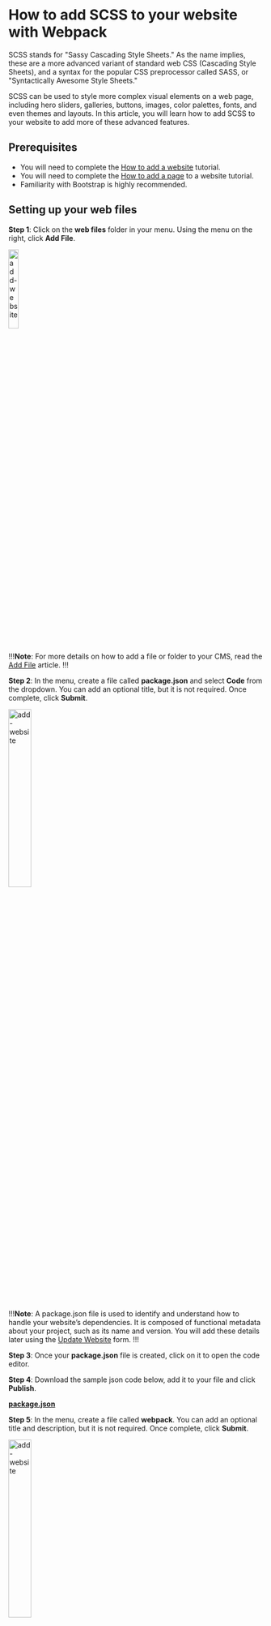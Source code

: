 # How to add SCSS to your website with Webpack

SCSS stands for "Sassy Cascading Style Sheets." As the name implies, these are a more advanced variant of standard web CSS (Cascading Style Sheets), and a syntax for the popular CSS preprocessor called SASS, or "Syntactically Awesome Style Sheets." 

SCSS can be used to style more complex visual elements on a web page, including hero sliders, galleries, buttons, images, color palettes, fonts, and even themes and layouts. In this article, you will learn how to add SCSS to your website to add more of these advanced features. 

## Prerequisites

- You will need to complete the <a href="/tutorials/websites/add-website/#adding-a-site">How to add a website</a> tutorial.
- You will need to complete the <a href="/tutorials/websites/add-page-template/">How to add a page</a> to a website tutorial.
- Familiarity with Bootstrap is highly recommended. 

## Setting up your web files 

**Step 1**: Click on the **web files** folder in your menu. Using the menu on the right, click **Add File**. 

<img src="../../../../images/base-template-add-file1.png" alt="add-website" style="width: 20%; display: block"></a>

!!!**Note**: 
For more details on how to add a file or folder to your CMS, read the  <a href="/workspace/websites/manage-folder/addfile/">Add File</a> article. 
!!!

**Step 2**: In the menu, create a file called **package.json** and select **Code** from the dropdown. You can add an optional title, but it is not required. Once complete, click **Submit**. 

<img src="../../../../images/base-template-add-file2.png" alt="add-website" style="width: 30%; display: block"></a>

!!!**Note**:
A package.json file is used to identify and understand how to handle your website’s dependencies. It is composed of functional metadata about your project, such as its name and version. You will add these details later using the <a href="/workspace/websites/update-website/">Update Website</a> form. 
!!!

**Step 3**: Once your **package.json** file is created, click on it to open the code editor.

**Step 4**: Download the sample json code below, add it to your file and click **Publish**. 

<a href="package.json" download>**package.json**</a>

**Step 5**: In the menu, create a file called **webpack**. You can add an optional title and description, but it is not required. Once complete, click **Submit**. 

<img src="../../../../images/base-template-add-folder2.png" alt="add-website" style="width: 30%; display: block"></a>

**Step 6**: Click on the new **webpack** folder in your left menu. Following steps 1 and 2, create two additional files under the folder:

- **webpack.css.config.js**
- **webpack.js.config.js**

**Step 7**: Download the two webpack files below, add it to the files you just created and click **Publish**.

<a href="webpack.css.config.js" download>**webpack.css.config.js**</a>

<a href="webpack.js.config.js" download>**webpack.js.config.js**</a>

!!!**Note**:
Webpack is a modular bundler that compiles JavaScript files, SCSS, and CSS files into packages that are used to manage frontend assets at the browser level.  
!!!

**Step 8**: Click on **web files** and <a href="/workspace/websites/manage-folder/addfolder/">Add Folder</a> called **js**.

<img src="../../../../images/js-folder1.jpg" alt="js folder" style="display: block"></a>

**Step 9**: Click on the new **js folder** in your left menu. Following steps 1 and 2, <a href="/workspace/websites/manage-folder/addfile/">create a file</a> under the folder:

- **app.js**

<img src="../../../../images/js-file1.jpg" alt="js file" style="display: block"></a>

**Step 10**: Download the code below and paste it into the file:

<a href="app.js" download>**app.js**</a>

**Step 11**: Click on **web files** and <a href="/workspace/websites/manage-folder/addfolder/">Add Folder</a> called **scss**.

<img src="../../../../images/scss-folder1.jpg" alt="scss folder" style="display: block"></a>

**Step 12**: Click on the new **scss folder** in your left menu. Following steps 1 and 2, <a href="/workspace/websites/manage-folder/addfile/">create a file</a> under the folder:

- **app.scss**

<img src="../../../../images/scss-file1.jpg" alt="scss file" style="display: block"></a>

**Step 13**: Download the code below and paste it into the file:

<a href="app.scss" download>**app.scss**</a>

## Setting up your www folder

**Step 1**: Click on the **"_"** under the **www** folder in your menu. Using the menu on the right, click **Add Folder**.

<img src="../../../../images/_folder.jpg" alt="_ folder" style="display: block"></a>

**Step 2**: In the menu, create a folder called **"css"**. You can add an optional title and description, but it is not required. Once complete, click **Submit**.

<img src="../../../../images/www-css.jpg" alt="www css" style="display: block"></a>

**Step 3**: Following steps 1 and 2, create an additional folder under the **"_"** folder, called **js**.

<img src="../../../../images/www-js.jpg" alt="www js" style="display: block"></a>
 
!!!**Note**:
The "**_**" folder is a general repository for your website’s resources:
- CSS will compile the cascading style sheets that govern your website. 
- js will contain the compiled JavaScript used on your website. 
!!!

**Step 4**: Click on the **css** folder and <a href="/workspace/websites/manage-folder/addfile/">Add a File</a> called **app.css**.

<img src="../../../../images/app-css.jpg" alt="add-website" style="display: block"></a>

**Step 5**: Click on the **js** folder and <a href="/workspace/websites/manage-folder/addfile/">Add a File</a> called **app.js**.

Once your web files and www have been set up, it should contain the 
following files and folders:

<img src="../../../../images/app-js.jpg" alt="add-website" style="display: block"></a>

**Step 6**: Go to your website dashboard and click on **Update Website** and navigate to the Meta Information accordion.

**Step 7**: Under "Global Header Insert" replace the CDN reference for bootstrap with the following:

```js
<link rel="stylesheet" href="/_/css/app.css">
<script defer src="/_/js/app.js"></script>
```

**Step 8**: Click **Submit**.

## Adding additional SCSS to your site

**Step 1:** Under web files, click on the **SCSS** folder. 

<img src="../../../../images/scss-folder.png" alt="scss folder" style="display: block"></a>

**Step 2:** Using the right-hand menu, click <a href="/workspace/websites/manage-folder/addfolder/">Add Folder</a>. Name it **utilities**. Once Complete click **Submit**.

<img src="../../../../images/scss-utilities.png" alt="scss utilities" style="display: block"></a>

**Step 3:** Click on the **utilities** folder and, using the same right-hand menu, click <a href="/workspace/websites/manage-folder/addfile/">Add File</a>. Create a new file called **variables.scss** and select **Code** for the **File Type**. Once complete, click **Submit**.

<img src="../../../../images/scss-utilities-vars.png" alt="scss utilities vars" style="display: block"></a>

**Step 4:** In the file code editor, add the following code sample. 

```js
/* =======================
  # Theme Color pallette
======================= */
$theme-colors: (
  'white': #fff,
  'primary': #008ae1,
  'danger': #c30065,
  'dark': #000,
);

@function theme-color($key: "primary") {
  @return map-get($theme-colors, $key);
}
```

!!!Note:
This sample code contains a few color variables you can use to style your template.
!!!

**Step 5:** To link your newly created file, click on the **app.scss** file under the **scss** folder. Add the following import before Bootstrap code. Click **Publish**.

```js
@import 'utilities/variables';
```

<img src="../../../../images/scss-vars.jpg" alt="scss import" style="display: block"></a>

Once complete, click **Publish**.

!!!warning Note:
Your variables.scss file needs to be added before the bootstrap import. All other scss files you add need to go after the bootstrap imports. Solodev highly recommends creating a components folder for all your other styles and to keep some level of organization within your CMS.
!!!!

**Step 6:** Go to your front end and see the new colors.